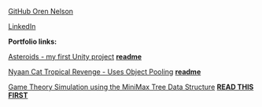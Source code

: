 [GitHub Oren Nelson](https://github.com/orenNelson) 

[LinkedIn](https://www.linkedin.com/in/oren-nelson)


**Portfolio links:**

[Asteroids - my first Unity project](https://orennelson.github.io/Interstellar-Asteroids-2D/) **[readme](https://github.com/orenNelson/Interstellar-Asteroids-2D)**

[Nyaan Cat Tropical Revenge - Uses Object Pooling](https://orennelson.github.io/Nyaan-Cat-Tropical-Revenge-2D/) **[readme](https://github.com/orenNelson/Nyaan-Cat-Tropical-Revenge-2D)**

[Game Theory Simulation using the MiniMax Tree Data Structure](https://orennelson.github.io/MiniMax-Tree-AI-simulation/) **[READ THIS FIRST](https://github.com/orenNelson/MiniMax-Tree-AI-simulation/blob/master/README.md)**
